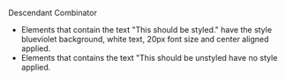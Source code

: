 Descendant Combinator

- Elements that contain the text "This should be styled." have the style blueviolet background, white text, 20px font size and center aligned applied.
- Elements that contains the text "This  should be unstyled have no style applied.